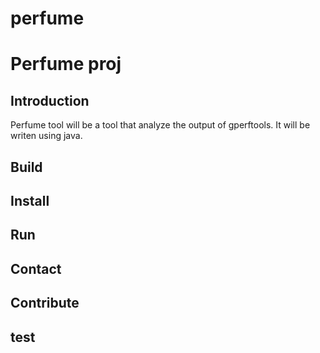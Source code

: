 perfume
=======

# Perfume proj

## Introduction
  Perfume tool will be a tool that analyze the output of gperftools.
It will be writen using java. 

## Build


## Install

## Run

## Contact

## Contribute

## test
